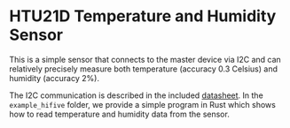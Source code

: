 # HTU21D Temperature and Humidity Sensor

This is a simple sensor that connects to the master device via I2C and can relatively precisely measure both temperature (accuracy 0.3 Celsius) and humidity (accuracy 2%).

The I2C communication is described in the included [datasheet](HTU21D-datasheet.pdf). In the `example_hifive` folder, we provide a simple program in Rust which shows how to read temperature and humidity data from the sensor. 